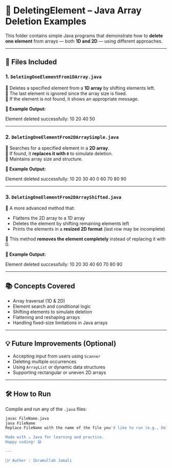 # 🧹 DeletingElement – Java Array Deletion Examples

This folder contains simple Java programs that demonstrate how to **delete one element** from arrays — both **1D and 2D** — using different approaches.

---

## 📁 Files Included

### 1. `DeletingOneElementFrom1DArray.java`
🔸 Deletes a specified element from a **1D array** by shifting elements left.  
🔸 The last element is ignored since the array size is fixed.  
🔸 If the element is not found, it shows an appropriate message.

**🧪 Example Output:**

Element deleted successfully:
10 20 40 50

---

### 2. `DeletingOneElementFrom2DArraySimple.java`
🔸 Searches for a specified element in a **2D array**.  
🔸 If found, it **replaces it with `0`** to simulate deletion.  
🔸 Maintains array size and structure.

**🧪 Example Output:**

Element deleted successfully:
10 20 30
40 0 60
70 80 90

---

### 3. `DeletingOneElementFrom2DArrayShifted.java`
🔸 A more advanced method that:
- Flattens the 2D array to a 1D array
- Deletes the element by shifting remaining elements left
- Prints the elements in a **resized 2D format** (last row may be incomplete)

🔸 This method **removes the element completely** instead of replacing it with 0.

**🧪 Example Output:**

Element deleted successfully:
10 20 30
40 60 70
80 90

---

## 📚 Concepts Covered

- Array traversal (1D & 2D)
- Element search and conditional logic
- Shifting elements to simulate deletion
- Flattening and reshaping arrays
- Handling fixed-size limitations in Java arrays

---

## 💡 Future Improvements (Optional)

- Accepting input from users using `Scanner`
- Deleting multiple occurrences
- Using `ArrayList` or dynamic data structures
- Supporting rectangular or uneven 2D arrays

---

## 🛠️ How to Run

Compile and run any of the `.java` files:

```bash
javac FileName.java
java FileName
Replace FileName with the name of the file you'd like to run (e.g., DeletingOneElementFrom1DArray).

Made with ☕ Java for learning and practice.
Happy coding! 😄

---

🙋‍♂️ Auther : Ikramullah Jamali

